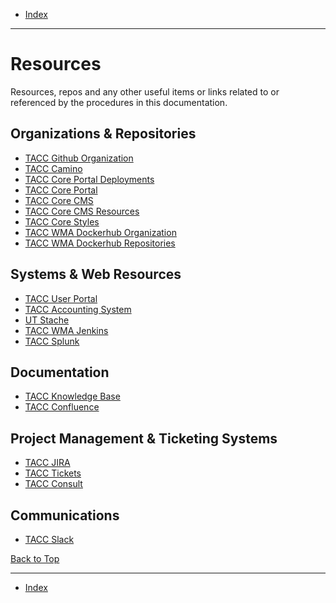 <a id="top"></a>

- [Index](../index.md)

---

# Resources

Resources, repos and any other useful items or links related to or referenced by the procedures in this documentation.

## Organizations & Repositories

- [TACC Github Organization](https://github.com/TACC)
- [TACC Camino](https://github.com/TACC/Camino)
- [TACC Core Portal Deployments](https://github.com/TACC/Core-Portal-Deployments)
- [TACC Core Portal](https://github.com/TACC/Core-Portal)
- [TACC Core CMS](https://github.com/TACC/Core-CMS)
- [TACC Core CMS Resources](https://github.com/TACC/Core-CMS-Resources)
- [TACC Core Styles](https://github.com/TACC/Core-Styles)
- [TACC WMA Dockerhub Organization](https://hub.docker.com/orgs/taccwma)
- [TACC WMA Dockerhub Repositories](https://hub.docker.com/orgs/taccwma/repositories)

## Systems & Web Resources

- [TACC User Portal](https://portal.tacc.utexas.edu/home)
- [TACC Accounting System](https://tas.tacc.utexas.edu)
- [UT Stache](https://stache.utexas.edu/)
- [TACC WMA Jenkins](https://jenkins01.tacc.utexas.edu/)
- [TACC Splunk](https://scribe.tacc.utexas.edu:8000/)

## Documentation

- [TACC Knowledge Base]()
- [TACC Confluence]()

## Project Management & Ticketing Systems

- [TACC JIRA]()
- [TACC Tickets]()
- [TACC Consult]()

## Communications

- [TACC Slack]()

<a class="inline-navlink-page-top" href="#top">Back to Top</a>

---

- [Index](../index.md)
